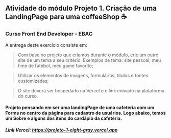 ## Atividade do módulo Projeto 1. Criação de uma LandingPage para uma coffeeShop ☕ 
### Curso Front End Developer - EBAC 

A entrega deste exercício consiste em:

> Com base no projeto que criamos durante o módulo, crie um outro site de um tema a seu critério. Exemplos de tema: site pessoal, meu time de futebol, meu game favorito;

> Utilizar os elementos de imagens, formulários, títulos e fontes customizadas;

> O site deverá ser hospedado na Vercel e o link enivado na plataforma do curso.

#### Projeto pensando em ser uma landingPage de uma cafeteria com um Forms no centro da página para cadastro de usuários. Logo abaixo, temos um Sobre e alguns dos itens do cardápio da cafeteria.  

##### Link Vercel: https://projeto-1-eight-gray.vercel.app
